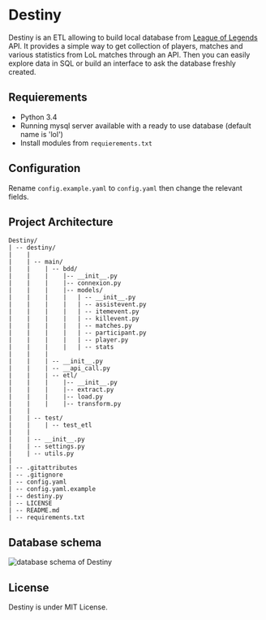 # Destiny

Destiny is an ETL allowing to build local database from [League of Legends](http://na.leagueoflegends.com/) API. It provides a simple way to get collection of players, matches and various statistics from LoL matches through an API. Then you can easily explore data in SQL or build an interface to ask the database freshly created.

## Requierements

- Python 3.4
- Running mysql server available with a ready to use database (default name is 'lol')
- Install modules from `requierements.txt`

## Configuration

Rename `config.example.yaml` to `config.yaml` then change the relevant fields.


## Project Architecture

```
Destiny/
| -- destiny/
|    |
|    | -- main/
|    |    | -- bdd/
|    |    |    |-- __init__.py
|    |    |    |-- connexion.py
|    |    |    |-- models/
|    |    |    |   | -- __init__.py
|    |    |    |   | -- assistevent.py
|    |    |    |   | -- itemevent.py
|    |    |    |   | -- killevent.py
|    |    |    |   | -- matches.py
|    |    |    |   | -- participant.py
|    |    |    |   | -- player.py
|    |    |    |   | -- stats
|    |    |
|    |    | -- __init__.py
|    |    | -- __api_call.py
|    |    | -- etl/
|    |    |    |-- __init__.py
|    |    |    |-- extract.py
|    |    |    |-- load.py
|    |    |    |-- transform.py
|    |
|    | -- test/
|    |    | -- test_etl
|    |
|    | -- __init__.py
|    | -- settings.py
|    | -- utils.py
|
| -- .gitattributes
| -- .gitignore
| -- config.yaml
| -- config.yaml.example
| -- destiny.py
| -- LICENSE
| -- README.md
| -- requirements.txt
```
## Database schema

![database schema of Destiny](doc/schema_database_destiny.png)

## License

Destiny is under MIT License.